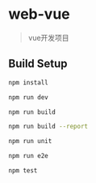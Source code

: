 # web-vue

> vue开发项目

## Build Setup

``` bash
npm install

npm run dev

npm run build

npm run build --report

npm run unit

npm run e2e

npm test
```

